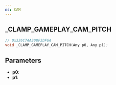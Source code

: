 ```yaml
---
ns: CAM
---
```

## _CLAMP_GAMEPLAY_CAM_PITCH

```c
// 0x326C7AA308F3DF6A
void _CLAMP_GAMEPLAY_CAM_PITCH(Any p0, Any p1);
```

## Parameters
* **p0**:
* **p1**:
